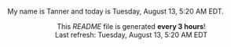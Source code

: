 My name is Tanner and today is Tuesday, August 13, 5:20 AM EDT.

<p align="center">This <i>README</i> file is generated <b>every 3 hours</b>!</br>Last refresh: Tuesday, August 13, 5:20 AM EDT<br /></p>
